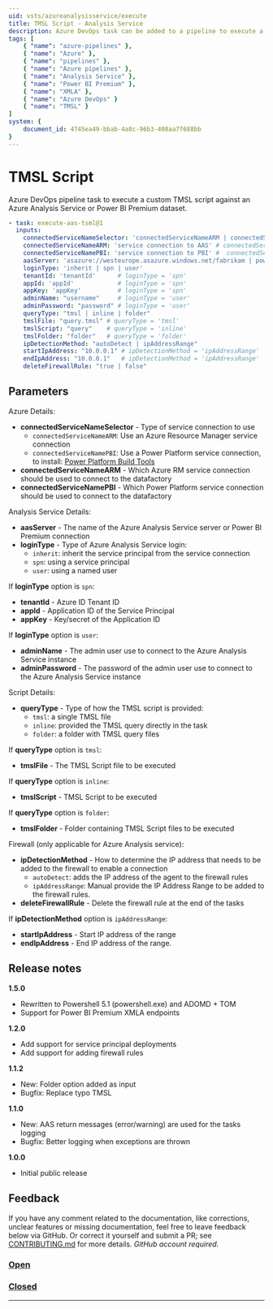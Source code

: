 ```yaml
---
uid: vsts/azureanalysisservice/execute
title: TMSL Script - Analysis Service 
description: Azure DevOps task can be added to a pipeline to execute a custom TMSL script against an Azure Analysis Service instance.
tags: [
    { "name": "azure-pipelines" }, 
    { "name": "Azure" },
    { "name": "pipelines" },
    { "name": "Azure pipelines" },
    { "name": "Analysis Service" },
    { "name": "Power BI Premium" },
    { "name": "XMLA" },
    { "name": "Azure DevOps" }
    { "name": "TMSL" }
]
system: {
    document_id: 4745ea49-bbab-4a8c-96b3-408aa7f688bb
}
---
```


# TMSL Script

Azure DevOps pipeline task to execute a custom TMSL script against an Azure Analysis Service or Power BI Premium dataset.

```yml
- task: execute-aas-tsml@1
  inputs:
    connectedServiceNameSelector: 'connectedServiceNameARM | connectedServiceNamePBI'
    connectedServiceNameARM: 'service connection to AAS' # connectedServiceNameSelector = 'connectedServiceNameARM'
    connectedServiceNamePBI: 'service connection to PBI' #  connectedServiceNameSelector = 'connectedServiceNamePBI'
    aasServer: 'asazure://westeurope.asazure.windows.net/fabrikam | powerbi://api.powerbi.com/v1.0/myorg/dataset'
    loginType: 'inherit | spn | user'
    tenantId: 'tenantId'      # loginType = 'spn'
    appId: 'appId'            # loginType = 'spn'
    appKey: 'appKey'          # loginType = 'spn'
    adminName: "username"     # loginType = 'user'
    adminPassword: "password" # loginType = 'user'
    queryType: "tmsl | inline | folder"
    tmslFile: "query.tmsl" # queryType = 'tmsl'
    tmslScript: "query"    # queryType = 'inline'
    tmslFolder: "folder"   # queryType = 'folder'
    ipDetectionMethod: "autoDetect | ipAddressRange"
    startIpAddress: "10.0.0.1" # ipDetectionMethod = 'ipAddressRange' 
    endIpAddress: "10.0.0.1"   # ipDetectionMethod = 'ipAddressRange'
    deleteFirewallRule: "true | false"
```

## Parameters

Azure Details:
- **connectedServiceNameSelector** - Type of service connection to use
    - `connectedServiceNameARM`: Use an Azure Resource Manager service connection
    - `connectedServiceNamePBI`: Use a Power Platform service connection, to install: [Power Platform Build Tools](https://marketplace.visualstudio.com/items?itemName=microsoft-IsvExpTools.PowerPlatform-BuildTools)
- **connectedServiceNameARM** - Which Azure RM service connection should be used to connect to the datafactory
- **connectedServiceNamePBI** - Which Power Platform service connection should be used to connect to the datafactory

Analysis Service Details:
- **aasServer** - The name of the Azure Analysis Service server or Power BI Premium connection
- **loginType** - Type of Azure Analysis Service login:
    - `inherit`: inherit the service principal from the service connection
    - `spn`: using a service principal
    - `user`: using a named user 

If **loginType** option is `spn`:
- **tenantId** - Azure ID Tenant ID
- **appId** - Application ID of the Service Principal
- **appKey** - Key/secret of the Application ID

If **loginType** option is `user`: 
- **adminName** - The admin user use to connect to the Azure Analysis Service instance
- **adminPassword** - The password of the admin user use to connect to the Azure Analysis Service instance

Script Details:
- **queryType** - Type of how the TMSL script is provided:
    - `tmsl`: a single TMSL file
    - `inline`: provided the TMSL query directly in the task
    - `folder`: a folder with TMSL query files

If **queryType** option is `tmsl`:
- **tmslFile** - The TMSL Script file to be executed

If **queryType** option is `inline`:
- **tmslScript** - TMSL Script to be executed

If **queryType** option is `folder`:
- **tmslFolder** - Folder containing TMSL Script files to be executed

Firewall (only applicable for Azure Analysis service):
- **ipDetectionMethod** - How to determine the IP address that needs to be added to the firewall to enable a connection
    - `autoDetect`: adds the IP address of the agent to the firewall rules
    - `ipAddressRange`: Manual provide the IP Address Range to be added to the firewall rules.
- **deleteFirewallRule** - Delete the firewall rule at the end of the tasks 

If **ipDetectionMethod** option is `ipAddressRange`:
- **startIpAddress** - Start IP address of the range
- **endIpAddress** - End IP address of the range.

## Release notes

**1.5.0**
- Rewritten to Powershell 5.1 (powershell.exe) and ADOMD + TOM
- Support for Power BI Premium XMLA endpoints

**1.2.0**
- Add support for service principal deployments
- Add support for adding firewall rules

**1.1.2**
- New: Folder option added as input
- Bugfix: Replace typo TMSL

**1.1.0**
- New: AAS return messages (error/warning) are used for the tasks logging
- Bugfix: Better logging when exceptions are thrown

**1.0.0**
- Initial public release

## Feedback

If you have any comment related to the documentation, like corrections, unclear features or missing documentation, feel free to leave feedback below via GitHub. Or correct it yourself and submit a PR; see [CONTRIBUTING.md](https://github.com/liprec/azurebi-docs/blob/master/.github/CONTRIBUTING.md) for more details.
*GitHub account required.*

### [**Open**](#tab/docs-open)

### [**Closed**](#tab/docs-closed)

***
